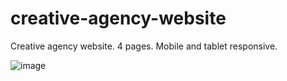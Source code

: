 # creative-agency-website
Creative agency website. 4 pages. Mobile and tablet responsive.


![image](https://user-images.githubusercontent.com/42185328/112631897-867c1380-8e48-11eb-83f7-7c3ad331ecd6.png)
